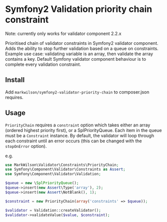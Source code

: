 # Symfony2 Validation priority chain constraint

Note: currently only works for validator component 2.2.x

Prioritised chain of validator constraints in Symfony2 validator component. Adds the ability to stop further validation based on a queue on constraints. Example use case: validating variable is an array, then validate the array contains a key. Default Symfony validator component behaviour is to complete every validation constraint.

## Install

Add `markwilson/symfony2-validator-priority-chain` to composer.json requires.

## Usage

`PriorityChain` requires a `constraint` option which takes either an array (ordered highest priority first), or a SplPriorityQueue. Each item in the queue must be a `Constraint` instance. By default, the validator will loop through each constraint until an error occurs (this can be changed with the `stopOnError` option).

e.g.

```` php
use MarkWilson\Validator\Constraints\PriorityChain;
use Symfony\Component\Validator\Constraints as Assert;
use Symfony\Component\Validator\Validation;

$queue = new \SplPriorityQueue();
$queue->insert(new Assert\Type('array'), 2);
$queue->insert(new Assert\NotBlank(), 1);

$constraint = new PriorityChain(array('constraints' => $queue));

$validator = Validation::createValidator();
$validator->validateValue($value, $constraint);
````
